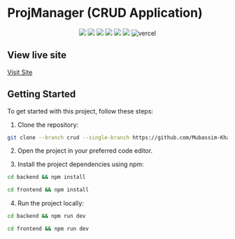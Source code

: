 # ProjManager (CRUD Application)

<div align="center">
    <img src="https://img.shields.io/badge/React-20232A?style=for-the-badge&logo=react&logoColor=61DAFB" />
    <img src="https://img.shields.io/badge/TypeScript-007ACC?style=for-the-badge&logo=typescript&logoColor=white" />
    <img src="https://img.shields.io/badge/ts--node-3178C6?style=for-the-badge&logo=ts-node&logoColor=white" />
    <img src="https://img.shields.io/badge/Express%20js-000000?style=for-the-badge&logo=express&logoColor=white" />
    <img src="https://img.shields.io/badge/Tailwind_CSS-38B2AC?style=for-the-badge&logo=tailwind-css&logoColor=white" />
    <img src="https://img.shields.io/badge/Vite-B73BFE?style=for-the-badge&logo=vite&logoColor=FFD62E" />
    <img src="https://img.shields.io/badge/Vercel-000000?style=for-the-badge&logo=vercel&logoColor=white" alt="vercel" />
</div>

## View live site

[Visit Site](https://udemy-react-course-coral.vercel.app/)

## Getting Started

To get started with this project, follow these steps:

1. Clone the repository:

```bash
git clone --branch crud --single-branch https://github.com/Mubassim-Khan/React-Practice.git
```

2. Open the project in your preferred code editor.

3. Install the project dependencies using npm:

```bash
cd backend && npm install
```

```bash
cd frontend && npm install
```

4. Run the project locally:

```bash
cd backend && npm run dev
```

```bash
cd frontend && npm run dev
```